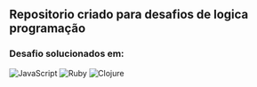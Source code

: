## Repositorio criado para desafios de logica programação

### Desafio solucionados em:
<p>
<img alt="JavaScript" src="https://img.shields.io/badge/-JavaScript-F0DB4F?style=flat-square&logo=javascript&logoColor=black" />
<img alt="Ruby" src="https://img.shields.io/badge/-Ruby-CC342D?style=flat-square&logo=ruby&logoColor=white" />
<img alt="Clojure" src="https://img.shields.io/badge/-Clojure-FFFFFF?style=flat-square&logo=clojure" />
</p>
